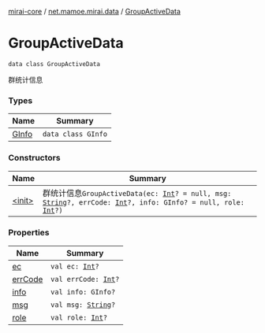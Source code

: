 [mirai-core](../../index.md) / [net.mamoe.mirai.data](../index.md) / [GroupActiveData](./index.md)

# GroupActiveData

`data class GroupActiveData`

群统计信息

### Types

| Name | Summary |
|---|---|
| [GInfo](-g-info/index.md) | `data class GInfo` |

### Constructors

| Name | Summary |
|---|---|
| [&lt;init&gt;](-init-.md) | 群统计信息`GroupActiveData(ec: `[`Int`](https://kotlinlang.org/api/latest/jvm/stdlib/kotlin/-int/index.html)`? = null, msg: `[`String`](https://kotlinlang.org/api/latest/jvm/stdlib/kotlin/-string/index.html)`?, errCode: `[`Int`](https://kotlinlang.org/api/latest/jvm/stdlib/kotlin/-int/index.html)`?, info: GInfo? = null, role: `[`Int`](https://kotlinlang.org/api/latest/jvm/stdlib/kotlin/-int/index.html)`?)` |

### Properties

| Name | Summary |
|---|---|
| [ec](ec.md) | `val ec: `[`Int`](https://kotlinlang.org/api/latest/jvm/stdlib/kotlin/-int/index.html)`?` |
| [errCode](err-code.md) | `val errCode: `[`Int`](https://kotlinlang.org/api/latest/jvm/stdlib/kotlin/-int/index.html)`?` |
| [info](info.md) | `val info: GInfo?` |
| [msg](msg.md) | `val msg: `[`String`](https://kotlinlang.org/api/latest/jvm/stdlib/kotlin/-string/index.html)`?` |
| [role](role.md) | `val role: `[`Int`](https://kotlinlang.org/api/latest/jvm/stdlib/kotlin/-int/index.html)`?` |
